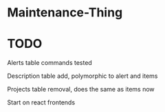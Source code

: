 # Maintenance-Thing

# TODO
<!-- Alerts table setup -->
Alerts table commands tested

Description table add, polymorphic to alert and items

Projects table removal, does the same as items now

Start on react frontends
